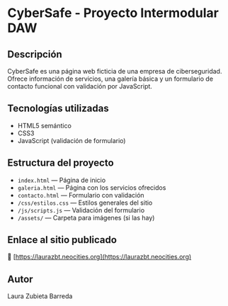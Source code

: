 # CyberSafe - Proyecto Intermodular DAW

## Descripción
CyberSafe es una página web ficticia de una empresa de ciberseguridad. Ofrece información de servicios, una galería básica y un formulario de contacto funcional con validación por JavaScript.

## Tecnologías utilizadas
- HTML5 semántico
- CSS3
- JavaScript (validación de formulario)

## Estructura del proyecto
- `index.html` — Página de inicio
- `galeria.html` — Página con los servicios ofrecidos
- `contacto.html` — Formulario con validación
- `/css/estilos.css` — Estilos generales del sitio
- `/js/scripts.js` — Validación del formulario
- `/assets/` — Carpeta para imágenes (si las hay)

## Enlace al sitio publicado
🔗 [https://laurazbt.neocities.org](https://laurazbt.neocities.org)

## Autor
Laura Zubieta Barreda
